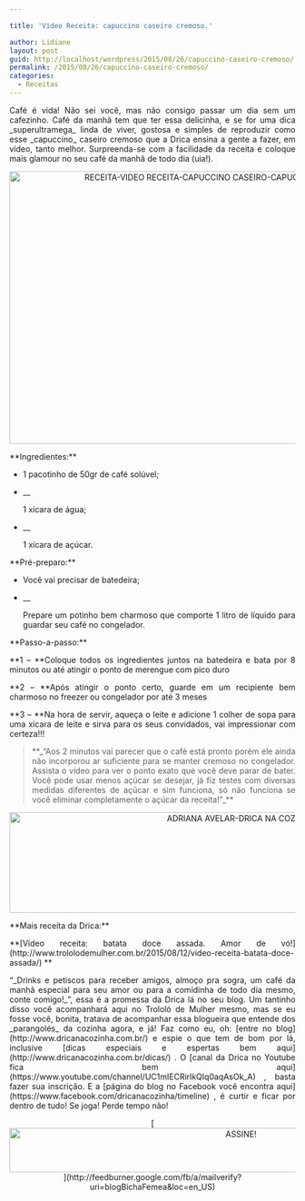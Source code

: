 ```yaml
---

title: 'Video Receita: capuccino caseiro cremoso.'

author: Lidiane
layout: post
guid: http://localhost/wordpress/2015/08/26/capuccino-caseiro-cremoso/
permalink: /2015/08/26/capuccino-caseiro-cremoso/
categories:
  - Receitas
---
```

<p align="justify">
  Café é vida! Não sei você, mas não consigo passar um dia sem um cafezinho. Café da manhã tem que ter essa delicinha, e se for uma dica _superultramega_ linda de viver, gostosa e simples de reproduzir como esse _capuccino_ caseiro cremoso que a Drica ensina a gente a fazer, em vídeo, tanto melhor. Surpreenda-se com a facilidade da receita e coloque mais glamour no seu café da manhã de todo dia (uia!).
</p>

<p align="center">
  <a href="http://www.trololodemulher.com.br/blog/wp-content/uploads/2015/08/RECEITA-VIDEO-RECEITA-CAPUCCINO-CASEIRO-CAPUCCINO-CASEIRO-CREMOSO.jpg"><img class="alignnone size-full wp-image-11337" src="http://www.trololodemulher.com.br/blog/wp-content/uploads/2015/08/RECEITA-VIDEO-RECEITA-CAPUCCINO-CASEIRO-CAPUCCINO-CASEIRO-CREMOSO.jpg" alt="RECEITA-VIDEO RECEITA-CAPUCCINO CASEIRO-CAPUCCINO CASEIRO CREMOSO" width="800" height="480" /></a>
</p>

<p align="justify">
  **Ingredientes:**
</p>

  * <p align="justify">
      1 pacotinho de 50gr de café solúvel;
    </p>

  * __ <p align="justify">
      1 xícara de água;
    </p>

  * __ <p align="justify">
      1 xícara de açúcar.
    </p>

<p align="justify">
  **Pré-preparo:**
</p>

  * <p align="justify">
      Você vai precisar de batedeira;
    </p>

  * __ <p align="justify">
      Prepare um potinho bem charmoso que comporte 1 litro de líquido para guardar seu café no congelador.
    </p>

<p align="justify">
  **Passo-a-passo:**
</p>

<p align="justify">
  **1 – **Coloque todos os ingredientes juntos na batedeira e bata por 8 minutos ou até atingir o ponto de merengue com pico duro
</p>

<p align="justify">
  **2 – **Após atingir o ponto certo, guarde em um recipiente bem charmoso no freezer ou congelador por até 3 meses
</p>

<p align="justify">
  **3 – **Na hora de servir, aqueça o leite e adicione 1 colher de sopa para uma xícara de leite e sirva para os seus convidados, vai impressionar com certeza!!!
</p>

> <p align="justify">
>   **_“Aos 2 minutos vai parecer que o café está pronto porém ele ainda não incorporou ar suficiente para se manter cremoso no congelador. Assista o vídeo para ver o ponto exato que você deve parar de bater. Você pode usar menos açúcar se desejar, já fiz testes com diversas medidas diferentes de açúcar e sim funciona, só não funciona se você eliminar completamente o açúcar da receita!”_**
> </p>

<p align="center">
</p>

<p align="center">
  <a href="http://www.trololodemulher.com.br/blog/wp-content/uploads/2015/08/ADRIANA-AVELAR-DRICA-NA-COZINHA.jpg"><img class="alignnone size-full wp-image-11291" src="http://www.trololodemulher.com.br/blog/wp-content/uploads/2015/08/ADRIANA-AVELAR-DRICA-NA-COZINHA.jpg" alt="ADRIANA AVELAR-DRICA NA COZINHA" width="800" height="177" /></a>
</p>

<p align="justify">
  **Mais receita da Drica:**
</p>

<p align="justify">
  **[Video receita: batata doce assada. Amor de vó!](http://www.trololodemulher.com.br/2015/08/12/video-receita-batata-doce-assada/) **
</p>

<p align="justify">
  <p align="justify">
    “_Drinks e petiscos para receber amigos, almoço pra sogra, um café da manhã especial para seu amor ou para a comidinha de todo dia mesmo, conte comigo!_”, essa é a promessa da Drica lá no seu blog. Um tantinho disso você acompanhará aqui no Trololó de Mulher mesmo, mas se eu fosse você, bonita, tratava de acompanhar essa blogueira que entende dos _parangolés_ da cozinha agora, e já! Faz como eu, oh: [entre no blog](http://www.dricanacozinha.com.br/)  e espie o que tem de bom por lá, inclusive [dicas especiais e espertas bem aqui](http://www.dricanacozinha.com.br/dicas/) . O [canal da Drica no Youtube fica bem aqui](https://www.youtube.com/channel/UC1mIECRirlkQIq0aqAsOk_A) , basta fazer sua inscrição. E a [página do blog no Facebook você encontra aqui](https://www.facebook.com/dricanacozinha/timeline) , é curtir e ficar por dentro de tudo! Se joga! Perde tempo não!
  </p>
  
  <p align="center">
    [<img class="alignnone size-full wp-image-10439" src="http://www.trololodemulher.com.br/blog/wp-content/uploads/2014/09/ASSINE.png" alt="ASSINE!" width="800" height="78" />](http://feedburner.google.com/fb/a/mailverify?uri=blogBichaFemea&loc=en_US) 
  </p>
  
  <p align="justify">